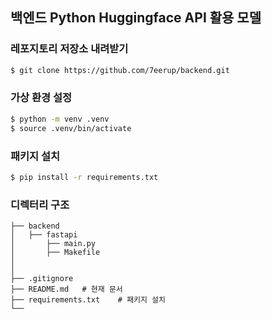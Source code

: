 ## 백엔드 Python Huggingface API 활용 모델


### 레포지토리 저장소 내려받기
```zsh
$ git clone https://github.com/7eerup/backend.git
```

### 가상 환경 설정
```zsh
$ python -m venv .venv
$ source .venv/bin/activate
```

### 패키지 설치
```zsh
$ pip install -r requirements.txt
```

### 디렉터리 구조
```
├── backend
│   ├── fastapi
│       ├── main.py
│       ├── Makefile
│
│
├── .gitignore
├── README.md   # 현재 문서
├── requirements.txt    # 패키지 설치
└── 
```